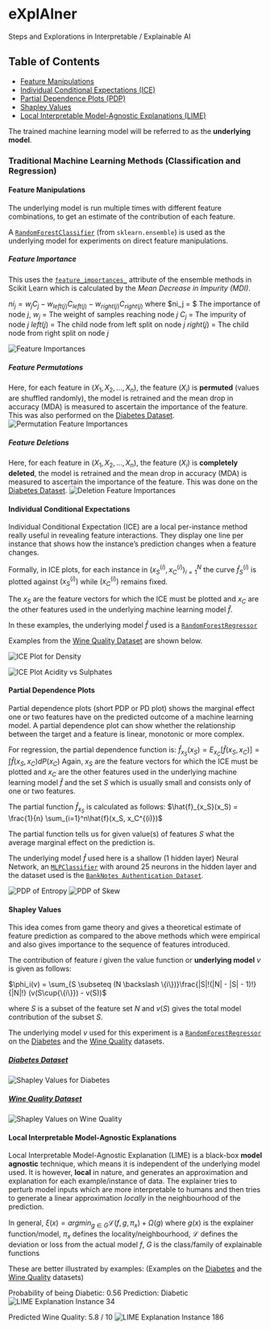 # eXplAIner
Steps and Explorations in Interpretable / Explainable AI

## Table of Contents
- [Feature Manipulations](#feature-manipulations)
- [Individual Conditional Expectations (ICE)](#individual-conditional-expectations)
- [Partial Dependence Plots (PDP)](#partial-dependence-plots)
- [Shapley Values](#shapley-values)
- [Local Interpretable Model-Agnostic Explanations (LIME)](#local-interpretable-model-agnostic-explanations)

The trained machine learning model will be referred to as the **underlying model**.

### Traditional Machine Learning Methods (Classification and Regression)
#### Feature Manipulations
The underlying model is run multiple times with different feature combinations, to get an estimate of the contribution of each feature.

A [`RandomForestClassifier`](https://scikit-learn.org/stable/modules/generated/sklearn.ensemble.RandomForestClassifier.html) (from `sklearn.ensemble`) is used as the underlying model for experiments on direct feature manipulations.

##### Feature Importance
This uses the [`feature_importances_`](https://scikit-learn.org/stable/auto_examples/ensemble/plot_forest_importances.html) attribute of the ensemble methods in Scikit Learn which is calculated by the _Mean Decrease in Impurity (MDI)_.

$ni_j = w_jC_j - w_{left(j)}C_{left(j)} - w_{right(j)}C_{right(j)}$ where
$ni_j = $ The importance of node $j$,
$w_j$ = The weight of samples reaching node $j$
$C_j$ = The impurity of node $j$
$left(j)$ = The child node from left split on node $j$
$right(j)$ = The child node from right split on node $j$

![Feature Importances](assets/Classification/FeatureManipulations/FeatureImportances.png)

##### Feature Permutations
Here, for each feature in $(X_1, X_2, ..., X_n),$ the feature $(X_i)$ is **permuted** (values are shuffled randomly), the model is retrained and the mean drop in accuracy (MDA) is measured to ascertain the importance of the feature. This was also performed on the [Diabetes Dataset](https://www.kaggle.com/uciml/pima-indians-diabetes-database).
![Permutation Feature Importances](assets/Classification/FeatureManipulations/PermutedFeatureImportances.png)

##### Feature Deletions
Here, for each feature in $(X_1, X_2, ..., X_n),$ the feature $(X_i)$ is **completely deleted**, the model is retrained and the mean drop in accuracy (MDA) is measured to ascertain the importance of the feature. This was done on the [Diabetes Dataset](https://www.kaggle.com/uciml/pima-indians-diabetes-database).
![Deletion Feature Importances](assets/Classification/FeatureManipulations/DeletionFeatureImportances.png)


#### Individual Conditional Expectations
Individual Conditional Expectation (ICE) are a local per-instance method really useful in revealing feature interactions. 
They display one line per instance that shows how the instance’s prediction changes when a feature changes.

Formally, in ICE plots, for each instance in ${(x_S^{(i)}, x_C^{(i)})}_{i=1}^N$ the curve $\hat{f}_S^{(i)}$ is plotted against $(x_S^{(i)})$ while $(x_C^{(i)})$ remains fixed.

The $x_S$ are the feature vectors for which the ICE must be plotted and $x_C$ are the other features used in the underlying machine learning model $\hat{f}$.

In these examples, the underlying model $\hat{f}$ used is a [`RandomForestRegressor`](https://scikit-learn.org/stable/modules/generated/sklearn.ensemble.RandomForestRegressor.html)

Examples from the [Wine Quality Dataset](https://archive.ics.uci.edu/ml/datasets/wine+quality) are shown below.

![ICE Plot for Density](assets/Regression/ICE/ICEPlotFeaturedensity.png)

![ICE Plot Acidity vs Sulphates](assets/Regression/ICE/ICEPlotfixedacidityInteractionsulphates.png)

#### Partial Dependence Plots
Partial dependence plots (short PDP or PD plot) shows the marginal effect one or two features have on the predicted outcome of a machine learning model.
A partial dependence plot can show whether the relationship between the target and a feature is linear, monotonic or more complex.

For regression, the partial dependence function is:
$\hat{f}_{x_S}(x_S) = E_{x_C}[\hat{f}(x_S, x_C)] = \int{\hat{f}(x_S, x_C)dP(x_C)}$
Again, $x_S$ are the feature vectors for which the ICE must be plotted and $x_C$ are the other features used in the underlying machine learning model $\hat{f}$ and the set $S$ which is usually small and consists only of one or two features.

The partial function $\hat{f}_{x_S}$ is calculated as follows:
$\hat{f}_{x_S}(x_S) = \frac{1}{n} \sum_{i=1}^n\hat{f}(x_S, x_C^{(i)})$

The partial function tells us for given value(s) of features $S$ what the average marginal effect on the prediction is.

The underlying model $\hat{f}$ used here is a shallow (1 hidden layer) Neural Network, an [`MLPClassifier`](https://scikit-learn.org/stable/modules/generated/sklearn.neural_network.MLPClassifier.html) with around 25 neurons in the hidden layer and the dataset used is the [`BankNotes Authentication Dataset`](https://archive.ics.uci.edu/ml/datasets/banknote+authentication).

![PDP of Entropy](assets/PDPPlotWholeEntropy.png)
![PDP of Skew](assets/PDPPlotWholeSkew.png)

#### Shapley Values
This idea comes from game theory and gives a theoretical estimate of feature prediction as compared to the above methods which were empirical and also gives importance to the sequence of features introduced.

The contribution of feature $i$ given the value function or **underlying model** $v$ is given as follows:

$\phi_i(v) = \sum_{S \subseteq (N \backslash \{i\})}\frac{|S|!(|N| - |S| - 1)!}{|N|!} (v(S\cup{\{i\}}) - v(S))$

where $S$ is a subset of the feature set $N$ and $v(S)$ gives the total model contribution of the subset $S$.

The underlying model $v$ used for this experiment is a [`RandomForestRegressor`](https://scikit-learn.org/stable/modules/generated/sklearn.ensemble.RandomForestRegressor.html) on the [Diabetes](https://www.kaggle.com/uciml/pima-indians-diabetes-database) and the [Wine Quality](https://archive.ics.uci.edu/ml/datasets/wine+quality) datasets.

<h5><ins>Diabetes Dataset</ins></h5>

![Shapley Values for Diabetes](assets/Classification/SHAP/Class_1/ShapleyValues.png)

<h5><ins>Wine Quality Dataset</ins></h5>

![Shapley Values on Wine Quality](assets/Regression/SHAP/ShapleyValues.png)
#### Local Interpretable Model-Agnostic Explanations
Local Interpretable Model-Agnostic Explanation (LIME) 
is a black-box **model agnostic** technique, which means it is independent of the underlying model used. It is however, **local** in nature, and generates an approximation and explanation for each example/instance of data. The explainer tries to perturb model inputs which are more interpretable to humans and then tries to generate a linear approximation _locally_ in the neighbourhood of the prediction.

In general,
$\xi(x) = argmin_{g \in G}\mathcal{L}(f, g, \pi_x) + \Omega(g)$
where $g(x)$ is the explainer function/model,
$\pi_x$ defines the locality/neighbourhood,
$\mathcal{L}$ defines the deviation or loss from the actual model $f$,
$G$ is the class/family of explainable functions

These are better illustrated by examples:
(Examples on the [Diabetes](https://www.kaggle.com/uciml/pima-indians-diabetes-database) and the [Wine Quality](https://archive.ics.uci.edu/ml/datasets/wine+quality) datasets)


Probability of being Diabetic: 0.56 
Prediction: Diabetic
![LIME Explanation Instance 34](assets/Classification/LIME/LIMEexplainInstance34.png)


Predicted Wine Quality: 5.8 / 10
![LIME Explanation Instance 186](assets/Regression/LIME/LIMEexplainInstance186.png)